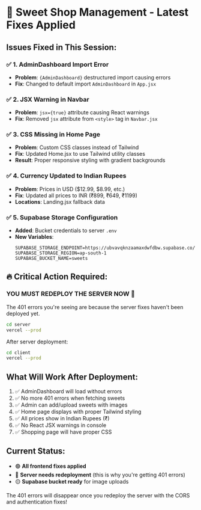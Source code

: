 # 🚀 Sweet Shop Management - Latest Fixes Applied

## Issues Fixed in This Session:

### ✅ 1. AdminDashboard Import Error
- **Problem**: `{AdminDashboard}` destructured import causing errors
- **Fix**: Changed to default import `AdminDashboard` in `App.jsx`

### ✅ 2. JSX Warning in Navbar
- **Problem**: `jsx={true}` attribute causing React warnings
- **Fix**: Removed `jsx` attribute from `<style>` tag in `Navbar.jsx`

### ✅ 3. CSS Missing in Home Page
- **Problem**: Custom CSS classes instead of Tailwind
- **Fix**: Updated Home.jsx to use Tailwind utility classes
- **Result**: Proper responsive styling with gradient backgrounds

### ✅ 4. Currency Updated to Indian Rupees
- **Problem**: Prices in USD ($12.99, $8.99, etc.)
- **Fix**: Updated all prices to INR (₹899, ₹649, ₹1199)
- **Locations**: Landing.jsx fallback data

### ✅ 5. Supabase Storage Configuration
- **Added**: Bucket credentials to server `.env`
- **New Variables**:
  ```
  SUPABASE_STORAGE_ENDPOINT=https://ubvavqknzaamaxdwfdbw.supabase.co/storage/v1/s3
  SUPABASE_STORAGE_REGION=ap-south-1
  SUPABASE_BUCKET_NAME=sweets
  ```

## 🔥 Critical Action Required:

### **YOU MUST REDEPLOY THE SERVER NOW** 🔴
The 401 errors you're seeing are because the server fixes haven't been deployed yet.

```bash
cd server
vercel --prod
```

After server deployment:
```bash
cd client  
vercel --prod
```

## What Will Work After Deployment:
1. ✅ AdminDashboard will load without errors
2. ✅ No more 401 errors when fetching sweets
3. ✅ Admin can add/upload sweets with images
4. ✅ Home page displays with proper Tailwind styling
5. ✅ All prices show in Indian Rupees (₹)
6. ✅ No React JSX warnings in console
7. ✅ Shopping page will have proper CSS

## Current Status:
- 🟢 **All frontend fixes applied**
- 🔴 **Server needs redeployment** (this is why you're getting 401 errors)
- 🟡 **Supabase bucket ready** for image uploads

The 401 errors will disappear once you redeploy the server with the CORS and authentication fixes!
